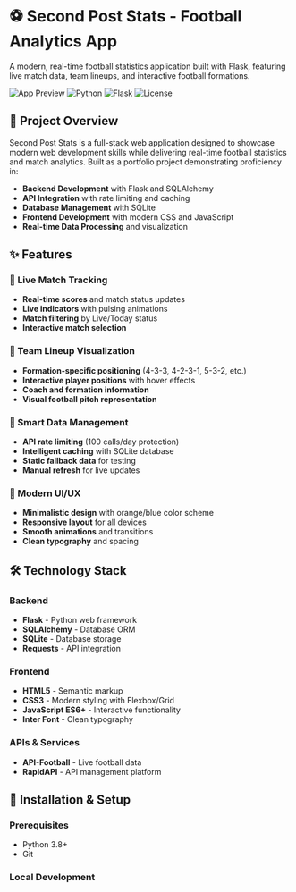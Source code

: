 # ⚽ Second Post Stats - Football Analytics App

A modern, real-time football statistics application built with Flask, featuring live match data, team lineups, and interactive football formations.

![App Preview](https://img.shields.io/badge/Status-Portfolio%20Ready-brightgreen)
![Python](https://img.shields.io/badge/Python-3.8+-blue)
![Flask](https://img.shields.io/badge/Flask-2.3+-red)
![License](https://img.shields.io/badge/License-MIT-yellow)

## 🎯 Project Overview

Second Post Stats is a full-stack web application designed to showcase modern web development skills while delivering real-time football statistics and match analytics. Built as a portfolio project demonstrating proficiency in:

- **Backend Development** with Flask and SQLAlchemy
- **API Integration** with rate limiting and caching
- **Database Management** with SQLite
- **Frontend Development** with modern CSS and JavaScript
- **Real-time Data Processing** and visualization

## ✨ Features

### 🔴 Live Match Tracking
- **Real-time scores** and match status updates
- **Live indicators** with pulsing animations
- **Match filtering** by Live/Today status
- **Interactive match selection**

### 👥 Team Lineup Visualization
- **Formation-specific positioning** (4-3-3, 4-2-3-1, 5-3-2, etc.)
- **Interactive player positions** with hover effects
- **Coach and formation information**
- **Visual football pitch representation**

### 🔄 Smart Data Management
- **API rate limiting** (100 calls/day protection)
- **Intelligent caching** with SQLite database
- **Static fallback data** for testing
- **Manual refresh** for live updates

### 🎨 Modern UI/UX
- **Minimalistic design** with orange/blue color scheme
- **Responsive layout** for all devices
- **Smooth animations** and transitions
- **Clean typography** and spacing

## 🛠️ Technology Stack

### Backend
- **Flask** - Python web framework
- **SQLAlchemy** - Database ORM
- **SQLite** - Database storage
- **Requests** - API integration

### Frontend
- **HTML5** - Semantic markup
- **CSS3** - Modern styling with Flexbox/Grid
- **JavaScript ES6+** - Interactive functionality
- **Inter Font** - Clean typography

### APIs & Services
- **API-Football** - Live football data
- **RapidAPI** - API management platform

## 🚀 Installation & Setup

### Prerequisites
- Python 3.8+
- Git

### Local Development
